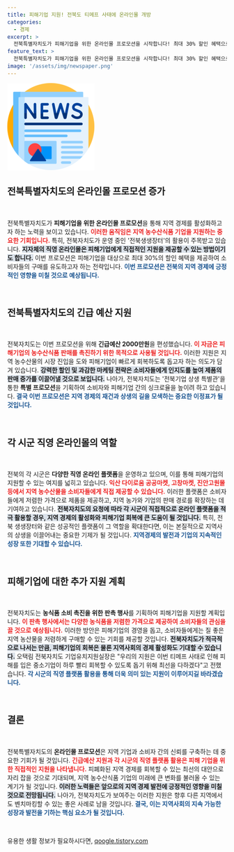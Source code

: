 ```yaml
---
title: 피해기업 지원! 전북도 티메프 사태에 온라인몰 개방
categories:
  - 경제
excerpt: >
  전북특별자치도가 피해기업을 위한 온라인몰 프로모션을 시작합니다! 최대 30% 할인 혜택으로 소비자와 기업 모두를 지원하며, 각 시군의 직영몰 활용도 적극 검토 중입니다. 클릭해서 자세히 알아보세요!
feature_text: >
  전북특별자치도가 피해기업을 위한 온라인몰 프로모션을 시작합니다! 최대 30% 할인 혜택으로 소비자와 기업 모두를 지원하며, 각 시군의 직영몰 활용도 적극 검토 중입니다. 클릭해서 자세히 알아보세요!
image: '/assets/img/newspaper.png'
---
```


<p><img src="/assets/img/newspaper.png" alt="kimp 속보" /></p>

<h2 data-ke-size="size26">전북특별자치도의 온라인몰 프로모션 증가</h2>

<p data-ke-size="size16">&nbsp;</p>

<p>전북특별자치도가 <strong>피해기업을 위한 온라인몰 프로모션</strong>을 통해 지역 경제를 활성화하고자 하는 노력을 보이고 있습니다. <b><span style="color: #ee2323;">이러한 움직임은 지역 농수산식품 기업을 지원하는 중요한 기회입니다.</span></b> 특히, 전북자치도가 운영 중인 '전북생생장터'의 활용이 주목받고 있습니다. <b><span style="background-color: #21538527;">지자체의 직영 온라인몰은 피해기업에게 직접적인 지원을 제공할 수 있는 방법이기도 합니다.</span></b> 이번 프로모션은 피해기업을 대상으로 최대 30%의 할인 혜택을 제공하여 소비자들의 구매를 유도하고자 하는 전략입니다. <b><span style="color: #1a5490;">이번 프로모션은 전북의 지역 경제에 긍정적인 영향을 미칠 것으로 예상됩니다.</span></b></p>

<p data-ke-size="size16">&nbsp;</p>

<h2 data-ke-size="size26">전북특별자치도의 긴급 예산 지원</h2>

<p data-ke-size="size16">&nbsp;</p>

<p>전북자치도는 이번 프로모션을 위해 <strong>긴급예산 2000만원</strong>을 편성했습니다. <b><span style="color: #ee2323;">이 자금은 피해기업의 농수산식품 판매를 촉진하기 위한 목적으로 사용될 것입니다.</span></b> 이러한 지원은 지역 농수산물의 시장 진입을 도와 피해기업이 빠르게 회복하도록 돕고자 하는 의도가 담겨 있습니다. <b><span style="background-color: #21538527;">강력한 할인 및 과감한 마케팅 전략은 소비자들에게 인지도를 높여 제품의 판매 증가를 이끌어낼 것으로 보입니다.</span></b> 나아가, 전북자치도는 '전북기업 상생 특별관'을 통한 <strong>특별 프로모션</strong>을 기획하여 소비자와 피해기업 간의 싱크로율을 높이려 하고 있습니다. <b><span style="color: #1a5490;">결국 이번 프로모션은 지역 경제의 재건과 상생의 길을 모색하는 중요한 이정표가 될 것입니다.</span></b></p>

<p data-ke-size="size16">&nbsp;</p>

<h2 data-ke-size="size26">각 시군 직영 온라인몰의 역할</h2>

<p data-ke-size="size16">&nbsp;</p>

<p>전북의 각 시군은 <strong>다양한 직영 온라인 플랫폼</strong>을 운영하고 있으며, 이를 통해 피해기업의 지원할 수 있는 여지를 넓히고 있습니다. <b><span style="color: #ee2323;">익산 다이로움 공공마켓, 고창마켓, 진안고원몰 등에서 지역 농수산물을 소비자들에게 직접 제공할 수 있습니다.</span></b> 이러한 플랫폼은 소비자들에게 저렴한 가격으로 제품을 제공하고, 지역 농가와 기업의 판매 경로를 확장하는 데 기여하고 있습니다. <b><span style="background-color: #21538527;">전북자치도의 요청에 따라 각 시군이 직접적으로 온라인 플랫폼을 적극 활용할 경우, 지역 경제의 활성화와 피해기업 회복에 큰 도움이 될 것입니다.</span></b> 특히, 전북 생생장터와 같은 성공적인 플랫폼이 그 역할을 확대한다면, 이는 본질적으로 지역사의 상생을 이끌어내는 중요한 기제가 될 것입니다. <b><span style="color: #1a5490;">지역경제의 발전과 기업의 지속적인 성장 또한 기대할 수 있습니다.</span></b></p>

<p data-ke-size="size16">&nbsp;</p>

<h2 data-ke-size="size26">피해기업에 대한 추가 지원 계획</h2>

<p data-ke-size="size16">&nbsp;</p>

<p>전북자치도는 <strong>농식품 소비 촉진을 위한 판촉 행사</strong>를 기획하여 피해기업을 지원할 계획입니다. <b><span style="color: #ee2323;">이 판촉 행사에서는 다양한 농식품을 저렴한 가격으로 제공하여 소비자들의 관심을 끌 것으로 예상됩니다.</span></b> 이러한 방안은 피해기업의 경영을 돕고, 소비자들에게는 질 좋은 지역 농산물을 저렴하게 구매할 수 있는 기회를 제공할 것입니다. <b><span style="background-color: #21538527;">전북자치도가 적극적으로 나서는 만큼, 피해기업의 회복은 물론 지역사회의 경제 활성화도 기대할 수 있습니다.</span></b> 오택림 전북자치도 기업유치지원실장은 "우리의 지원은 이번 티메프 사태로 인해 피해를 입은 중소기업이 하루 빨리 회복할 수 있도록 돕기 위해 최선을 다하겠다"고 전했습니다. <b><span style="color: #1a5490;">각 시군의 직영 플랫폼 활용을 통해 더욱 의미 있는 지원이 이루어지길 바라겠습니다.</span></b></p>

<p data-ke-size="size16">&nbsp;</p>

<h2 data-ke-size="size26">결론</h2>

<p data-ke-size="size16">&nbsp;</p>

<p>전북특별자치도의 <strong>온라인몰 프로모션</strong>은 지역 기업과 소비자 간의 신뢰를 구축하는 데 중요한 기회가 될 것입니다. <b><span style="color: #ee2323;">긴급예산 지원과 각 시군의 직영 플랫폼 활용은 피해 기업을 위한 직접적인 지원을 나타냅니다.</span></b> 피폐화된 지역 경제를 회복할 수 있는 최선의 대안으로 자리 잡을 것으로 기대되며, 지역 농수산식품 기업의 미래에 큰 변화를 불러올 수 있는 계기가 될 것입니다. <b><span style="background-color: #21538527;">이러한 노력들은 앞으로의 지역 경제 발전에 긍정적인 영향을 미칠 것으로 전망됩니다.</span></b> 나아가, 전북자치도가 보여주는 이러한 지원은 향후 다른 지역에서도 벤치마킹할 수 있는 좋은 사례로 남을 것입니다. <b><span style="color: #1a5490;">결국, 이는 지역사회의 지속 가능한 성장과 발전을 기하는 핵심 요소가 될 것입니다.</span></b></p>

<p data-ke-size="size16">&nbsp;</p>
유용한 생활 정보가 필요하시다면, <a href="https://qoogle.tistory.com" rel="dofollow">qoogle.tistory.com</a>


